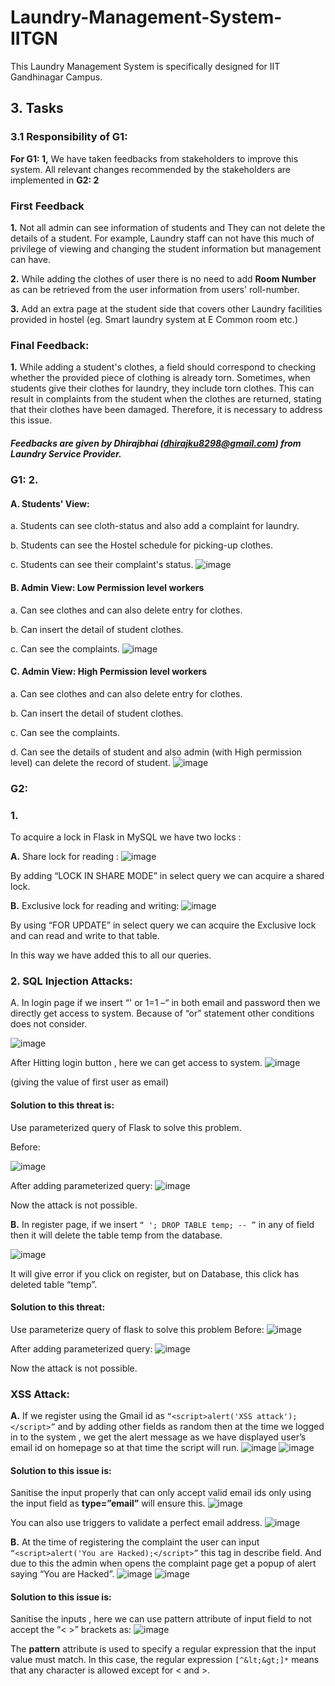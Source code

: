 # Laundry-Management-System-IITGN
This Laundry Management System is specifically designed for IIT Gandhinagar Campus.

## 3. Tasks
### 3.1 Responsibility of G1:
**For G1: 1,** We have taken feedbacks from stakeholders to improve this system. All relevant changes recommended by the stakeholders are implemented in **G2: 2** 

### First Feedback
**1.** Not all admin can see information of students and They can not delete the details of a student. For example, Laundry staff can not have this much of privilege of viewing and changing the student information but management can have.

**2.** While adding the clothes of user there is no need to add **Room Number** as can be retrieved from the user information from users' roll-number.

**3.** Add an extra page at the student side that covers other Laundry facilities provided in hostel (eg. Smart laundry system at E Common room etc.)

### Final Feedback:
**1.** While adding a student's clothes, a field should correspond to checking whether the provided piece of clothing is already torn.
Sometimes, when students give their clothes for laundry, they include torn clothes. This can result in complaints from the student when the clothes are returned, stating that their clothes have been damaged. Therefore, it is necessary to address this issue.

##### Feedbacks are given by Dhirajbhai (dhirajku8298@gmail.com) from Laundry Service Provider.
### G1: 2.
#### A.	Students' View:
a.	Students can see cloth-status and also add a complaint for laundry.

b.	Students can see the Hostel schedule for picking-up clothes.

c.	Students can see their complaint's status.
![image](https://user-images.githubusercontent.com/84655836/232011622-032c1e79-8aa3-4f67-b702-e3c28cfd9bfd.png)

#### B.	Admin View: Low Permission level workers 
a.	Can see clothes and can also delete entry for clothes.

b.	Can insert the detail of student clothes.

c.	Can see the complaints.
![image](https://user-images.githubusercontent.com/84655836/232012151-cc707b5f-2c38-449e-881c-4d2ecd95fb89.png)
#### C.	Admin View: High Permission level workers 
a.	Can see clothes and can also delete entry for clothes.

b.	Can insert the detail of student clothes.

c.	Can see the complaints.

d.	Can see the details of student and also admin (with High permission level) can delete the record of student.
![image](https://user-images.githubusercontent.com/84655836/232012596-156bdeaa-41a1-4a14-9f72-19f0dac85381.png)
### G2: 
### 1.
To acquire a lock in Flask in MySQL we have two locks :

**A.**	Share lock for reading :
 ![image](https://user-images.githubusercontent.com/84655836/232013633-1a922f06-a763-477b-ae9c-c525a4f6c07b.png)

By adding “LOCK IN SHARE MODE” in select query we can acquire a shared lock.

**B.**	Exclusive lock for reading and writing:
 ![image](https://user-images.githubusercontent.com/84655836/232014225-590880f2-dd58-4398-a438-c34904ab7d70.png)

By using “FOR UPDATE” in select query we can acquire the Exclusive lock and can read and write to that table.

In this way we have added this to all our queries.

### 2. SQL Injection Attacks:

A.	In login page if we insert “' or 1=1 –“ in both email and password then we directly get access to system. Because of “or” statement other conditions does not consider.

![image](https://user-images.githubusercontent.com/84655836/232014904-71a96948-6669-4fb2-b4f7-254831eb7227.png)

After Hitting login button , here we can get access to system.
![image](https://user-images.githubusercontent.com/84655836/232015572-e9269f7f-8312-4732-86c1-227d20b82b8d.png)

(giving the value of first user as email)
#### Solution to this threat is:
Use parameterized query of Flask to solve this problem.

Before:

![image](https://user-images.githubusercontent.com/84655836/232015834-8b8a41ce-0d7f-4563-aab5-8918ac84ae58.png)

After adding parameterized query:
![image](https://user-images.githubusercontent.com/84655836/232016030-fadcf0d1-a376-43ef-936a-9c01e7446679.png)

Now the attack is not possible.


**B.**	In register page, if we insert ```“ '; DROP TABLE temp; -- ”``` in any of field then it will delete the table temp from the database.

![image](https://user-images.githubusercontent.com/84655836/232016398-6920123d-5a1f-4869-88db-969ce01ed273.png)

It will give error if you click on register, but on Database, this click has deleted table “temp”.

#### Solution to this threat:
Use parameterize query of flask to solve this problem
Before:
![image](https://user-images.githubusercontent.com/84655836/232016935-858ceb8c-2dd6-4f09-aa31-49c20ad05867.png)

After adding parameterized query:
![image](https://user-images.githubusercontent.com/84655836/232017031-453999c7-edcf-4697-9092-4e2b04dfc19a.png)

Now the attack is not possible.

### XSS Attack:
**A.**	If we register using the Gmail id as ```“<script>alert('XSS attack');</script>”``` and by adding other fields as random then at the time we logged in to the system , we get the alert message as we have displayed user’s email id on homepage so at that time the script will run.
![image](https://user-images.githubusercontent.com/84655836/232020988-a125aa22-f93a-40ff-824e-9b6ed5116d1f.png)
![image](https://user-images.githubusercontent.com/84655836/232021031-39051ef0-b2d7-4201-9493-26491cfa63d4.png)

#### Solution to this issue is:
Sanitise the input properly that can only accept valid email ids only using the input field as **type=”email”**  will ensure this.
![image](https://user-images.githubusercontent.com/84655836/232021251-0489e121-a48a-4f49-83fc-77ba7bcac23d.png)

You can also use triggers to validate a perfect email address.
![image](https://user-images.githubusercontent.com/84655836/232021618-35e17dce-24e4-492a-976b-5aee058a22fa.png)

**B.**	At the time of registering the complaint the user can input ```“<script>alert('You are Hacked);</script>”``` this tag in describe field.
And due to this the admin when opens the complaint page get a popup of alert saying “You are Hacked”.
![image](https://user-images.githubusercontent.com/84655836/232021945-38352ec4-dbef-4389-9270-f58f32d314e5.png)
![image](https://user-images.githubusercontent.com/84655836/232021986-abb6b18a-3eb0-41b5-ac7e-47bd11074378.png)
#### Solution to this issue is:
Sanitise the inputs , here we can use pattern attribute of input field to not accept the “< >” brackets as:
![image](https://user-images.githubusercontent.com/84655836/232022150-fbf3201a-d6cd-4a19-800c-42db73e180cc.png)

The **pattern** attribute is used to specify a regular expression that the input value must match. In this case, the regular expression ```[^&lt;&gt;]*``` means that any character is allowed except for < and >.
















